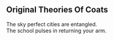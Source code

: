 Original Theories Of Coats
--------------------------
The sky perfect cities are entangled.  
The school pulses in returning your arm.  
